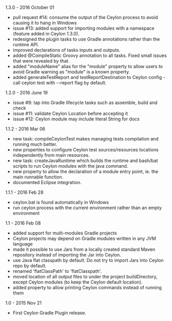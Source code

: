 1.3.0 - 2016 October 01

* pull request #14: consume the output of the Ceylon process to avoid causing it to hang in Windows
* issue #13: added support for importing modules with a namespace (feature added in Ceylon 1.3.0).
* redesigned the plugin tasks to use Gradle annotations rather than the runtime API.
* improved declarations of tasks inputs and outputs.
* added @CompileStatic Groovy annotation to all tasks. Fixed small issues that were revealed by that.
* added "moduleName" alias for the "module" property to allow users to avoid Gradle warning as "module" is a known property.
* added generateTestReport and testReportDestination to Ceylon config - call ceylon test with --report flag by default.

1.2.0 - 2016 June 19

* issue #9: tap into Gradle lifecycle tasks such as assemble, build and check
* issue #11: validate Ceylon Location before accepting it
* issue #12: Ceylon module may include literal String for docs

1.1.2 - 2016 Mar 06

* new task: compileCeylonTest makes managing tests compilation and running much better.
* new properties to configure Ceylon test sources/resources locations independently from main resources.
* new task: createJavaRuntime which builds the runtime and bash/bat scripts to run Ceylon modules with the java command.
* new property to allow the declaration of a module entry point, ie. the main runnable function.
* documented Eclipse integration.

1.1.1 - 2016 Feb 28

* ceylon.bat is found automatically in Windows
* run ceylon process with the current environment rather than an empty environment

1.1 - 2016 Feb 08

* added support for multi-modules Gradle projects
* Ceylon projects may depend on Gradle modules written in any JVM language
* made it possible to use Jars from a locally created standard Maven repository instead of importing the Jar into Ceylon.
* use Java flat classpath by default. Do not try to import Jars into Ceylon repo by default.
* renamed 'flatClassPath' to 'flatClasspath'.
* moved location of all output files to under the project buildDirectory, except Ceylon modules
  (to keep the Ceylon default location).
* added property to allow printing Ceylon commands instead of running them

1.0 - 2015 Nov 21

* First Ceylon Gradle Plugin release.